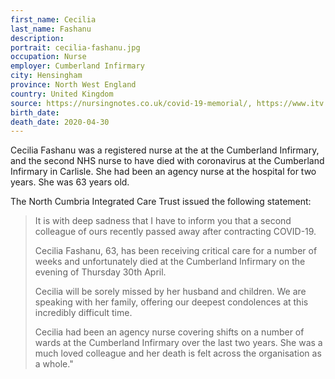 ```yaml
---
first_name: Cecilia
last_name: Fashanu
description: 
portrait: cecilia-fashanu.jpg
occupation: Nurse
employer: Cumberland Infirmary
city: Hensingham
province: North West England
country: United Kingdom
source: https://nursingnotes.co.uk/covid-19-memorial/, https://www.itv.com/news/border/2020-05-04/second-nurse-63-dies-in-cumbria/
birth_date: 
death_date: 2020-04-30
---
```


Cecilia Fashanu was a registered nurse at the at the Cumberland Infirmary, and the second NHS nurse to have died with coronavirus at the Cumberland Infirmary in Carlisle. She had been an agency nurse at the hospital for two years. She was 63 years old.

The North Cumbria Integrated Care Trust issued the following statement:

> It is with deep sadness that I have to inform you that a second colleague of ours recently passed away after contracting COVID-19.
> 
> Cecilia Fashanu, 63, has been receiving critical care for a number of weeks and unfortunately died at the Cumberland Infirmary on the evening of Thursday 30th April.
> 
> Cecilia will be sorely missed by her husband and children. We are speaking with her family, offering our deepest condolences at this incredibly difficult time.
> 
> Cecilia had been an agency nurse covering shifts on a number of wards at the Cumberland Infirmary over the last two years. She was a much loved colleague and her death is felt across the organisation as a whole."
